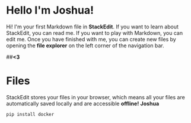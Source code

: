 # Hello I'm Joshua!

Hi! I'm your first Markdown file in **StackEdit**. If you want to learn about StackEdit, you can read me. If you want to play with Markdown, you can edit me. Once you have finished with me, you can create new files by opening the **file explorer** on the left corner of the navigation bar.

##**<3**
# Files

StackEdit stores your files in your browser, which means all your files are automatically saved locally and are accessible **offline!**
**Joshua**

    pip install docker
